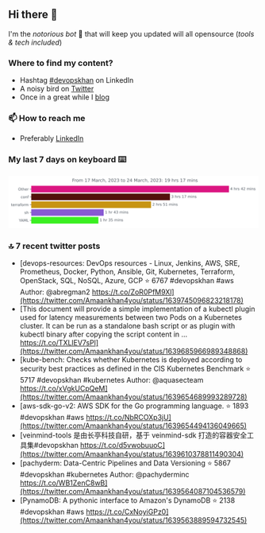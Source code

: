 <!--- [![Hits](https://hits.seeyoufarm.com/api/count/incr/badge.svg?url=https%3A%2F%2Fgithub.com%2Fakhan4u%2Fhit-counter&count_bg=%2379C83D&title_bg=%23555555&icon=&icon_color=%23E7E7E7&title=visits&edge_flat=false)](https://hits.seeyoufarm.com) --->

## Hi there 👋

I'm the _notorious bot_ 🤣 that will keep you updated will all opensource (_tools & tech included_) 

### Where to find my content?

* Hashtag [#devopskhan](https://www.linkedin.com/feed/hashtag/devopskhan) on LinkedIn
* A noisy bird on [Twitter](https://twitter.com/Amaankhan4you)
* Once in a great while I [blog](https://linuxparrot.netlify.app) 


### 📫 **How to reach me**

* Preferably [LinkedIn](https://www.linkedin.com/in/amaan-khan-linux-ninja)

### My last 7 days on keyboard ⌨️

<img src="https://github.com/akhan4u/akhan4u/blob/main/images/stat.svg" alt="Amaan's Wakatime Activity!"/>

### 🔝 7 recent twitter posts
<!-- DEVDOJO:START -->
- [devops-resources: DevOps resources - Linux, Jenkins, AWS, SRE, Prometheus, Docker, Python, Ansible, Git, Kubernetes, Terraform, OpenStack, SQL, NoSQL, Azure, GCP
⭐️ 6767
#devopskhan #aws
Author: @abregman2
https://t.co/ZoR0PfM9Xl](https://twitter.com/Amaankhan4you/status/1639745096823218178)
- [This document will provide a simple implementation of a kubectl plugin used for latency measurements between two Pods on a Kubernetes cluster. It can be run as a standalone bash script or as plugin with kubectl binary after copying the script content in … https://t.co/TXLlEV7sPl](https://twitter.com/Amaankhan4you/status/1639685966989348868)
- [kube-bench: Checks whether Kubernetes is deployed according to security best practices as defined in the CIS Kubernetes Benchmark
⭐️ 5717
#devopskhan #kubernetes
Author: @aquasecteam
https://t.co/xVgkUCpQeM](https://twitter.com/Amaankhan4you/status/1639654689993289728)
- [aws-sdk-go-v2: AWS SDK for the Go programming language. 
⭐️ 1893
#devopskhan #aws
https://t.co/NbRCOXp3jU](https://twitter.com/Amaankhan4you/status/1639654494136049665)
- [veinmind-tools 是由长亭科技自研，基于 veinmind-sdk 打造的容器安全工具集#devopskhan https://t.co/d5vwobuuoC](https://twitter.com/Amaankhan4you/status/1639610378811490304)
- [pachyderm: Data-Centric Pipelines and Data Versioning
⭐️ 5867
#devopskhan #kubernetes
Author: @pachyderminc
https://t.co/WB1ZenC8wB](https://twitter.com/Amaankhan4you/status/1639564087104536579)
- [PynamoDB: A pythonic interface to Amazon&#39;s DynamoDB
⭐️ 2138
#devopskhan #aws
https://t.co/CxNoyiGPz0](https://twitter.com/Amaankhan4you/status/1639563889594732545)
<!-- DEVDOJO:END -->

<!-- ![Amaan's GitHub stats](https://github-readme-stats.vercel.app/api?username=akhan4u&count_private=true&show_icons=true&hide=contribs) -->
